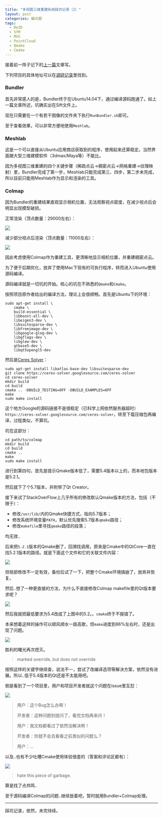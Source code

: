 ```yaml
---
title: "多视图三维重建系统踩坑记录（2）"
layout: post
categories: 解问题
tags:
  - Re3D
  - SfM
  - MVS
  - PointCloud
  - Qmake
  - Cmake
---
```


接着前一阵子记下的[上一篇](http://leohope.com/%E8%A7%A3%E9%97%AE%E9%A2%98/2018/03/22/multi-re3d-bugs/)文章写。

下列项目的具体地址可以在[调研记录](http://leohope.com/%E8%A7%A3%E9%97%AE%E9%A2%98/2018/03/06/compare-re3d-system/)里找到。

### Bundler

首先非常感人的是，Bundler终于在Ubuntu14.04下，通过编译源码跑通了。如上一篇文章所述，坑确实出在Sift文件上。

现在只需要在一个有若干图像的文件夹下执行`RunBundler.sh`即可。

至于查看效果，可以非常方便地使用`Meshlab`。

<!-- more -->

### Meshlab

这是一个可以直接从Ubuntu应用商店获取到的程序，使用起来还算稳定。当然界面跟大型三维建模软件（3dmax/Maya等）不能比。

因为多视图三维重建的四个关键步骤（稀疏点云->稠密点云->网格重建->纹理映射）里，Bundler完成了第一步，Meshlab只能完成第三、四步，第二步未完成，所以目前只能用Meshlab作为显示和渲染的工具。

### Colmap

因为Bundler的重建结果直观显示相机位置，无法观察视点密度，在减少视点后会明显出现模型破损。

正常渲染（顶点数量：29000左右）：

![](http://ohn6qfqhe.bkt.clouddn.com/3drecon-bug-1.jpg)

减少部分视点后渲染（顶点数量：11000左右）：

![](http://ohn6qfqhe.bkt.clouddn.com/3drecon-bug-2.jpg)

因此考虑使用Colmap作为重建工具，更清晰地显示相机位置，并重建稠密点云。

为了便于后期优化，放弃了使用Mac下现有的可执行程序，转而进入Ubuntu使用源码编译。

源码编译就是一切坑的开始。核心的坑在不熟悉的`Qmake`和`Cmake`。

按照项目原作者给出的编译方法，理论上会很顺畅。首先是Ubuntu下的环境：

```
sudo apt-get install \
    cmake \
    build-essential \
    libboost-all-dev \
    libeigen3-dev \
    libsuitesparse-dev \
    libfreeimage-dev \
    libgoogle-glog-dev \
    libgflags-dev \
    libglew-dev \
    qtbase5-dev \
    libqt5opengl5-dev
```

然后是[Ceres Solver](http://ceres-solver.org/)：

```
sudo apt-get install libatlas-base-dev libsuitesparse-dev
git clone https://ceres-solver.googlesource.com/ceres-solver
cd ceres-solver
mkdir build
cd build
cmake .. -DBUILD_TESTING=OFF -DBUILD_EXAMPLES=OFF
make
sudo make install
```

这个地方Google的源码链接不是很稳定（已科学上网依然服务器超时）`https://ceres-solver.googlesource.com/ceres-solver`，转至下载压缩包再编译，过程类似，不算坑。

坑在这部分：

```
cd path/to/colmap
mkdir build
cd build
cmake ..
make
sudo make install
```

进行到第四句，首先是提示Qmake版本低了，需要5.4版本以上的，而本地包版本是5.2.1。

然后就下了个5.7版本，并附带了Qt Creator。

接下来试了StackOverFlow上几乎所有的修改默认Qmake版本的方法，包括（不限于）：

* 修改`/usr/lib/`内的Qmake快捷方式，指向5.7版本；
* 修改系统环境变量`PATH`，默认优先搜索5.7版本`qmake`路径；
* 修改`makefile`里寻找`qmake`路径的段落；

均无效..

后来把`5.2.1`版本的Qmake删了，回溯找调用，原来是Cmake中的QtCore一直在找5.2.1版本的路径。就是下面这个文件和它的关联文件内容：

![](http://ohn6qfqhe.bkt.clouddn.com/3drecon-bug-3.jpg)

但局部修改不一定有效，备份后试了一下，把整个Cmake环境搞崩了，放弃并恢复。

然后..想了一种更直接的方法，为什么不直接修改Colmap makefile里的Qt版本要求呢？

![](http://ohn6qfqhe.bkt.clouddn.com/3drecon-bug-4.jpg)

然后我就把最低要求为5.4改成了上图中的5.2。。`cmake`终于不报错了。

本来想着这样的操作可以顺风顺水一路高歌，但`make`进度到86%左右时，还是出现了问题。

![](http://ohn6qfqhe.bkt.clouddn.com/3drecon-bug-5.jpg)

胜利的曙光再次熄灭。

> marked override, but does not override

按照这样的关键字继续查，说法不一，尝试了改编译选项等解决方案，依然没有进展。所以..低于5.4版本的Qt还是不太能用吧。

倒是看到了一个项目里，用户和项目开发者就这个问题在issue里互怼：

![](http://ohn6qfqhe.bkt.clouddn.com/3drecon-bug-6.jpg)

> 用户：这个Bug怎么办啊！
>
> 开发者：这种问题别提问了，看完文档再来问！
>
> 用户：我文档都看过了依然没解决啊！
>
> 开发者：你就不会去看看之前类似的问题么？
>
> 用户：...

以及..也有不少吐槽Cmake使用体验很差的（答案和评论区都有）：

![](http://ohn6qfqhe.bkt.clouddn.com/3drecon-bug-7.jpg)

> hate this piece of garbage.

算是找了点共鸣..

至于源码编译Colmap的问题..继续放着吧，暂时就用Bundler+Colmap处理。

---

踩坑记录，依然，未完待续。